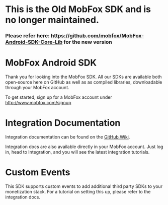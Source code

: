 # This is the Old MobFox SDK and is no longer maintained.
### Please refer here: https://github.com/mobfox/MobFox-Android-SDK-Core-Lib for the new version

MobFox Android SDK
=====================

Thank you for looking into the MobFox SDK. All our SDKs are available both open-source here on GitHub as well as as compiled libraries, downloadable through your MobFox account.

To get started, sign up for a MobFox account under http://www.mobfox.com/signup

Integration Documentation
=====================
Integration documentation can be found on the [GitHub Wiki](https://github.com/mobfox/MobFox-Android-SDK/wiki).

Integration docs are also available directly in your MobFox account. Just log in, head to Integration, and you will see the latest integration tutorials.

Custom Events
=====================
This SDK supports custom events to add additional third party SDKs to your monetization stack. For a tutorial on setting this up, please refer to the integration docs.

